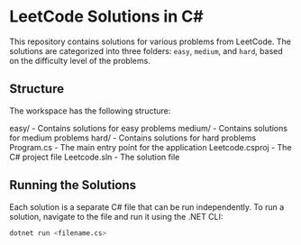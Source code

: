 # LeetCode Solutions in C#

This repository contains solutions for various problems from LeetCode. The solutions are categorized into three folders: `easy`, `medium`, and `hard`, based on the difficulty level of the problems.

## Structure

The workspace has the following structure:

easy/ - Contains solutions for easy problems medium/ - Contains solutions for medium problems hard/ - Contains solutions for hard problems Program.cs - The main entry point for the application Leetcode.csproj - The C# project file Leetcode.sln - The solution file

## Running the Solutions

Each solution is a separate C# file that can be run independently. To run a solution, navigate to the file and run it using the .NET CLI:

```bash
dotnet run <filename.cs>